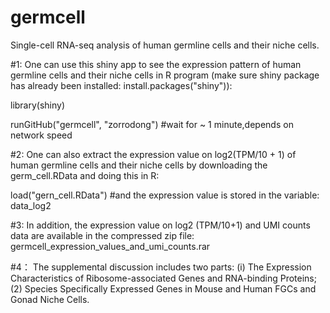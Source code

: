 # germcell
Single-cell RNA-seq analysis of human germline cells and their niche cells.

#1: 
One can use this shiny app to see the expression pattern of human germline cells and their niche cells in R program (make sure shiny package has already been installed: install.packages("shiny")):

library(shiny)

runGitHub("germcell", "zorrodong") #wait for ~ 1 minute,depends on network speed

#2: 
One can also extract the expression value on log2(TPM/10 + 1) of human germline cells and their niche cells by downloading the germ_cell.RData and doing this in R:

load("gern_cell.RData") #and the expression value is stored in the variable: data_log2

#3:
In addition, the expression value on log2 (TPM/10+1) and UMI counts data are available in the compressed zip file: germcell_expression_values_and_umi_counts.rar

#4：
The supplemental discussion includes two parts: (i) The Expression Characteristics of Ribosome-associated Genes and RNA-binding Proteins; (2) Species Specifically Expressed Genes in Mouse and Human FGCs and Gonad Niche Cells.